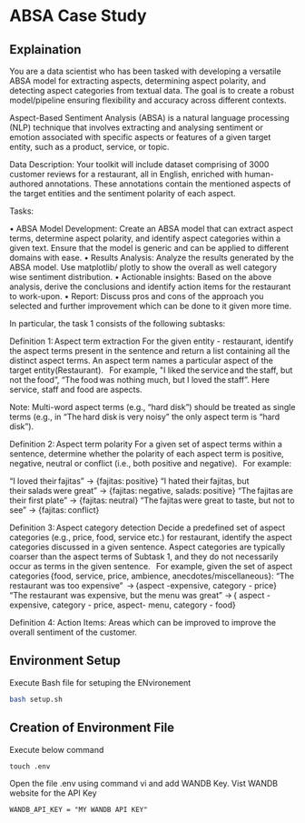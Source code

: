 # ABSA Case Study 

## Explaination

You are a data scientist who has been tasked with developing a versatile ABSA model for extracting aspects, determining aspect polarity, and detecting aspect categories from textual data. The goal is to create a robust model/pipeline ensuring flexibility and accuracy across different contexts.

Aspect-Based Sentiment Analysis (ABSA) is a natural language processing (NLP) technique that involves extracting and analysing sentiment or emotion associated with specific aspects or features of a given target entity, such as a product, service, or topic.  

Data Description:
Your toolkit will include dataset comprising of 3000 customer reviews for a restaurant, all in English, enriched with human-authored annotations. These annotations contain the mentioned aspects of the target entities and the sentiment polarity of each aspect.


Tasks:

•	ABSA Model Development: Create an ABSA model that can extract aspect terms, determine aspect polarity, and identify aspect categories within a given text. Ensure that the model is generic and can be applied to different domains with ease.
•	Results Analysis: Analyze the results generated by the ABSA model. Use matplotlib/ plotly to show the overall as well category wise sentiment distribution. 
•	Actionable insights: Based on the above analysis, derive the conclusions and identify action items for the restaurant to work-upon.
•	Report: Discuss pros and cons of the approach you selected and further improvement which can be done to it given more time.


In particular, the task 1 consists of the following subtasks: 
 
Definition 1: Aspect term extraction 
For the given entity -  restaurant, identify the aspect terms present in the sentence and return a list containing all the distinct aspect terms. An aspect term names a particular aspect of the target entity(Restaurant). 
  
For example, "I liked the service and the staff, but not the food”, “The food was nothing much, but I loved the staff”. Here service, staff and food are aspects.

 Note: Multi-word aspect terms (e.g., “hard disk”) should be treated as single terms (e.g., in “The hard disk is very noisy” the only aspect term is “hard disk”). 
 
Definition 2: Aspect term polarity 
For a given set of aspect terms within a sentence, determine whether the polarity of each aspect term is positive, negative, neutral or conflict (i.e., both positive and negative). 
  
For example: 
 
“I loved their fajitas” → {fajitas: positive} 
“I hated their fajitas, but their salads were great” → {fajitas: negative, salads: positive} 
“The fajitas are their first plate” → {fajitas: neutral} 
“The fajitas were great to taste, but not to see” → {fajitas: conflict} 
 
Definition 3: Aspect category detection 
Decide a predefined set of aspect categories (e.g., price, food, service etc.) for restaurant, identify the aspect categories discussed in a given sentence. Aspect categories are typically coarser than the aspect terms of Subtask 1, and they do not necessarily occur as terms in the given sentence. 
  
For example, given the set of aspect categories {food, service, price, ambience, anecdotes/miscellaneous}: 
“The restaurant was too expensive”  → {aspect -expensive, category - price} 
“The restaurant was expensive, but the menu was great” → { aspect -expensive, category - price, aspect- menu, category - food} 

Definition 4:
Action Items: Areas which can be improved to improve the overall sentiment of the customer.


## Environment Setup

Execute Bash file for setuping the ENvironement

```bash
bash setup.sh
```

## Creation of Environment File

Execute below command 

```
touch .env
```

Open the file .env using command vi and add WANDB Key. Vist WANDB website for the API Key

```
WANDB_API_KEY = "MY WANDB API KEY"
```

